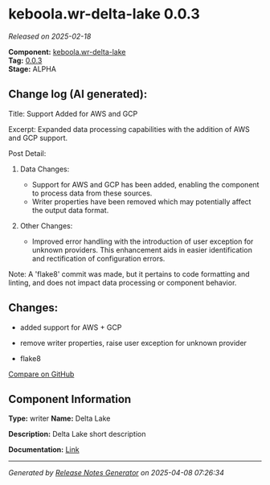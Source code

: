 #  keboola.wr-delta-lake 0.0.3

_Released on 2025-02-18_

**Component:** [keboola.wr-delta-lake](https://github.com/keboola/component-delta-lake)  
**Tag:** [0.0.3](https://github.com/keboola/component-delta-lake/releases/tag/0.0.3)  
**Stage:** ALPHA


## Change log (AI generated):
Title: Support Added for AWS and GCP 

Excerpt: Expanded data processing capabilities with the addition of AWS and GCP support.

Post Detail: 
1. Data Changes:
   - Support for AWS and GCP has been added, enabling the component to process data from these sources.
   - Writer properties have been removed which may potentially affect the output data format.

2. Other Changes:
   - Improved error handling with the introduction of user exception for unknown providers. This enhancement aids in easier identification and rectification of configuration errors. 

Note: A 'flake8' commit was made, but it pertains to code formatting and linting, and does not impact data processing or component behavior.



## Changes:



- added support for AWS + GCP 




- remove writer properties, raise user exception for unknown provider 




- flake8 



[Compare on GitHub](https://github.com/keboola/component-delta-lake/compare/0.0.2...0.0.3)



## Component Information
**Type:** writer
**Name:** Delta Lake

**Description:** Delta Lake short description


**Documentation:** [Link](https://github.com/keboola/component-delta-lake.git/blob/master/README.md)



---
_Generated by [Release Notes Generator](https://github.com/keboola/release-notes-generator)
on 2025-04-08 07:26:34_